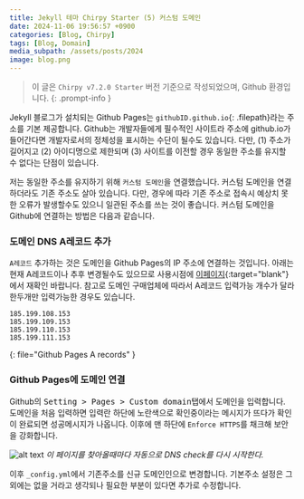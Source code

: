```yaml
---
title: Jekyll 테마 Chirpy Starter (5) 커스텀 도메인
date: 2024-11-06 19:56:57 +0900
categories: [Blog, Chirpy]
tags: [Blog, Domain]
media_subpath: /assets/posts/2024
image: blog.png
---
```


> 이 글은 `Chirpy v7.2.0 Starter` 버전 기준으로 작성되었으며, Github 환경입니다.
{: .prompt-info }

Jekyll 블로그가 설치되는 Github Pages는 `githubID.github.io`{: .filepath}라는 주소를 기본 제공합니다. Github는 개발자들에게 필수적인 사이트라 주소에 github.io가 들어간다면 개발자로서의 정체성을 표시하는 수단이 될수도 있습니다. 다만, (1) 주소가 길어지고 (2) 아이디명으로 제한되며 (3) 사이트를 이전할 경우 동일한 주소를 유지할 수 없다는 단점이 있습니다.

저는 동일한 주소를 유지하기 위해 `커스텀 도메인`을 연결했습니다. 커스텀 도메인을 연결하더라도 기존 주소도 살아 있습니다. 다만, 경우에 따라 기존 주소로 접속시 예상치 못한 오류가 발생할수도 있으니 일관된 주소를 쓰는 것이 좋습니다. 커스텀 도메인을 Github에 연결하는 방법은 다음과 같습니다.

### 도메인 DNS A레코드 추가  

`A레코드` 추가하는 것은 도메인을 Github Pages의 IP 주소에 연결하는 것입니다. 아래는 현재 A레코드이나 추후 변경될수도 있으므로 사용시점에 [이페이지](https://docs.github.com/en/pages/configuring-a-custom-domain-for-your-github-pages-site/managing-a-custom-domain-for-your-github-pages-site){:target="blank"}에서 재확인 바랍니다. 참고로 도메인 구매업체에 따라서 A레코드 입력가능 개수가 달라 한두개만 입력가능한 경우도 있습니다.

```
185.199.108.153
185.199.109.153
185.199.110.153
185.199.111.153
```
{: file="Github Pages A records" }

### Github Pages에 도메인 연결

Github의 <kbd>Setting > Pages > Custom domain</kbd>탭에서 도메인을 입력합니다. 도메인을 처음 입력하면 입력란 하단에 노란색으로 확인중이라는 메시지가 뜨다가 확인이 완료되면 성공메시지가 나옵니다. 이후에 맨 하단에 `Enforce HTTPS`를 채크해 보안을 강화합니다.

![alt text](/11/github.png)
_이 페이지를 찾아올때마다 자동으로 DNS check를 다시 시작한다._

이후 `_config.yml`에서 기존주소를 신규 도메인인으로 변경합니다. 기본주소 설정은 그 외에는 없을 거라고 생각되나 필요한 부분이 있다면 추가로 수정합니다.